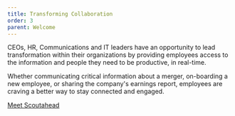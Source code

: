 ```yaml
---
title: Transforming Collaboration
order: 3
parent: Welcome
---
```



CEOs, HR, Communications and IT leaders have an opportunity to lead transformation within their organizations by providing employees access to the information and people they need to be productive, in real-time. &nbsp;&nbsp;

Whether communicating critical information about a merger, on-boarding a new employee, or sharing the company's earnings report, employees are craving a better way to stay connected and engaged.

[Meet Scoutahead](/product.html)

&nbsp;